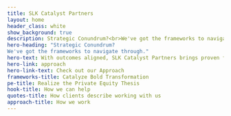 ```yaml
---
title: SLK Catalyst Partners
layout: home
header_class: white
show_background: true
description: Strategic Conundrum?<br>We've got the frameworks to navigate through.
hero-heading: "Strategic Conundrum?
We've got the frameworks to navigate through."
hero-text: With outcomes aligned, SLK Catalyst Partners brings proven frameworks to empower both private equity sponsors– their portfolio companies–and standalone companies
hero-link: approach
hero-link-text: Check out our Approach
frameworks-title: Catalyze Bold Transformation
pe-title: Realize the Private Equity Thesis
hook-title: How we can help
quotes-title: How clients describe working with us
approach-title: How we work          
---
```

